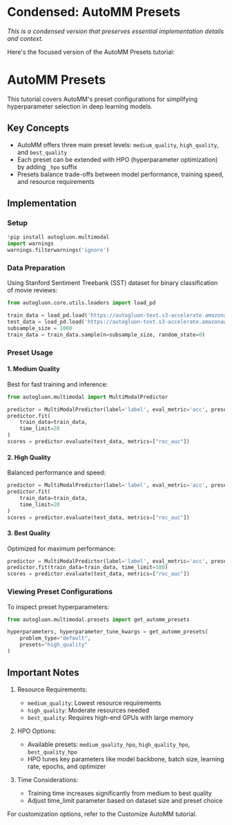 # Condensed: AutoMM Presets

*This is a condensed version that preserves essential implementation details and context.*

Here's the focused version of the AutoMM Presets tutorial:

# AutoMM Presets

This tutorial covers AutoMM's preset configurations for simplifying hyperparameter selection in deep learning models.

## Key Concepts
- AutoMM offers three main preset levels: `medium_quality`, `high_quality`, and `best_quality`
- Each preset can be extended with HPO (hyperparameter optimization) by adding `_hpo` suffix
- Presets balance trade-offs between model performance, training speed, and resource requirements

## Implementation

### Setup


```python
!pip install autogluon.multimodal
import warnings
warnings.filterwarnings('ignore')
```

### Data Preparation
Using Stanford Sentiment Treebank (SST) dataset for binary classification of movie reviews:

```python
from autogluon.core.utils.loaders import load_pd

train_data = load_pd.load('https://autogluon-text.s3-accelerate.amazonaws.com/glue/sst/train.parquet')
test_data = load_pd.load('https://autogluon-text.s3-accelerate.amazonaws.com/glue/sst/dev.parquet')
subsample_size = 1000
train_data = train_data.sample(n=subsample_size, random_state=0)
```

### Preset Usage

#### 1. Medium Quality
Best for fast training and inference:

```python
from autogluon.multimodal import MultiModalPredictor

predictor = MultiModalPredictor(label='label', eval_metric='acc', presets="medium_quality")
predictor.fit(
    train_data=train_data,
    time_limit=20
)
scores = predictor.evaluate(test_data, metrics=["roc_auc"])
```

#### 2. High Quality
Balanced performance and speed:

```python
predictor = MultiModalPredictor(label='label', eval_metric='acc', presets="high_quality")
predictor.fit(
    train_data=train_data,
    time_limit=20
)
scores = predictor.evaluate(test_data, metrics=["roc_auc"])
```

#### 3. Best Quality
Optimized for maximum performance:

```python
predictor = MultiModalPredictor(label='label', eval_metric='acc', presets="best_quality")
predictor.fit(train_data=train_data, time_limit=180)
scores = predictor.evaluate(test_data, metrics=["roc_auc"])
```

### Viewing Preset Configurations

To inspect preset hyperparameters:

```python
from autogluon.multimodal.presets import get_automm_presets

hyperparameters, hyperparameter_tune_kwargs = get_automm_presets(
    problem_type="default", 
    presets="high_quality"
)
```

## Important Notes

1. Resource Requirements:
   - `medium_quality`: Lowest resource requirements
   - `high_quality`: Moderate resources needed
   - `best_quality`: Requires high-end GPUs with large memory

2. HPO Options:
   - Available presets: `medium_quality_hpo`, `high_quality_hpo`, `best_quality_hpo`
   - HPO tunes key parameters like model backbone, batch size, learning rate, epochs, and optimizer

3. Time Considerations:
   - Training time increases significantly from medium to best quality
   - Adjust time_limit parameter based on dataset size and preset choice

For customization options, refer to the Customize AutoMM tutorial.